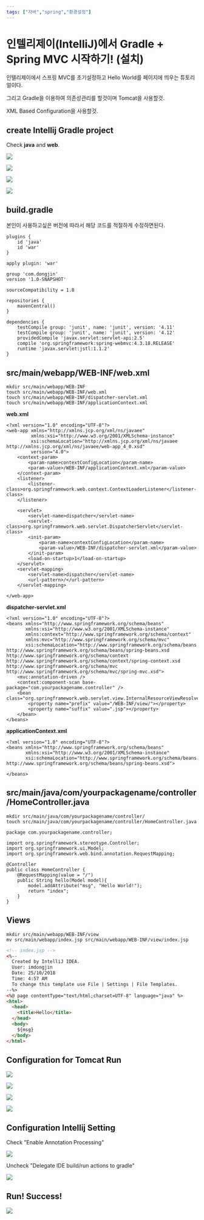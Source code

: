 ```yaml
---
tags: ["자바","spring","환경설정"]
---
```

# 인텔리제이(IntelliJ)에서 Gradle + Spring MVC 시작하기! (설치)

인텔리제이에서 스프링 MVC를 초기설정하고
Hello World를 페이지에 띄우는 튜토리얼이다.

그리고 Gradle을 이용하여 의존성관리를 할것이며 Tomcat을 사용할것.

XML Based Configuration을 사용할것.

## create Intellij Gradle project

Check **java** and **web**.

![](/images/spring-gradle.png)

![](/images/spring-gradle2.png)

![](/images/spring-gradle3.png)

![](/images/spring-gradle4.png)

## build.gradle

본인이 사용하고싶은 버전에 따라서 해당 코드를 적절하게 수정하면된다.

```
plugins {
    id 'java'
    id 'war'
}

apply plugin: 'war'

group 'com.dongjin'
version '1.0-SNAPSHOT'

sourceCompatibility = 1.8

repositories {
    mavenCentral()
}

dependencies {
    testCompile group: 'junit', name: 'junit', version: '4.11'
    testCompile group: 'junit', name: 'junit', version: '4.12'
    providedCompile 'javax.servlet:servlet-api:2.5'
    compile 'org.springframework:spring-webmvc:4.3.18.RELEASE'
    runtime 'javax.servlet:jstl:1.1.2'
}
```

## src/main/webapp/WEB-INF/web.xml

```
mkdir src/main/webapp/WEB-INF
touch src/main/webapp/WEB-INF/web.xml
touch src/main/webapp/WEB-INF/dispatcher-servlet.xml
touch src/main/webapp/WEB-INF/applicationContext.xml
```

**web.xml**
```
<?xml version="1.0" encoding="UTF-8"?>
<web-app xmlns="http://xmlns.jcp.org/xml/ns/javaee"
         xmlns:xsi="http://www.w3.org/2001/XMLSchema-instance"
         xsi:schemaLocation="http://xmlns.jcp.org/xml/ns/javaee http://xmlns.jcp.org/xml/ns/javaee/web-app_4_0.xsd"
         version="4.0">
    <context-param>
        <param-name>contextConfigLocation</param-name>
        <param-value>/WEB-INF/applicationContext.xml</param-value>
    </context-param>
    <listener>
        <listener-class>org.springframework.web.context.ContextLoaderListener</listener-class>
    </listener>

    <servlet>
        <servlet-name>dispatcher</servlet-name>
        <servlet-class>org.springframework.web.servlet.DispatcherServlet</servlet-class>
        <init-param>
            <param-name>contextConfigLocation</param-name>
            <param-value>/WEB-INF/dispatcher-servlet.xml</param-value>
        </init-param>
        <load-on-startup>1</load-on-startup>
    </servlet>
    <servlet-mapping>
        <servlet-name>dispatcher</servlet-name>
        <url-pattern>/</url-pattern>
    </servlet-mapping>

</web-app>
```

**dispatcher-servlet.xml**
```
<?xml version="1.0" encoding="UTF-8"?>
<beans xmlns="http://www.springframework.org/schema/beans"
       xmlns:xsi="http://www.w3.org/2001/XMLSchema-instance"
       xmlns:context="http://www.springframework.org/schema/context"
       xmlns:mvc="http://www.springframework.org/schema/mvc"
       xsi:schemaLocation="http://www.springframework.org/schema/beans http://www.springframework.org/schema/beans/spring-beans.xsd http://www.springframework.org/schema/context http://www.springframework.org/schema/context/spring-context.xsd http://www.springframework.org/schema/mvc http://www.springframework.org/schema/mvc/spring-mvc.xsd">
    <mvc:annotation-driven />
    <context:component-scan base-package="com.yourpackagename.controller" />
    <bean class="org.springframework.web.servlet.view.InternalResourceViewResolver">
        <property name="prefix" value="/WEB-INF/view/"></property>
        <property name="suffix" value=".jsp"></property>
    </bean>
</beans>
```

**applicationContext.xml**
```
<?xml version="1.0" encoding="UTF-8"?>
<beans xmlns="http://www.springframework.org/schema/beans"
       xmlns:xsi="http://www.w3.org/2001/XMLSchema-instance"
       xsi:schemaLocation="http://www.springframework.org/schema/beans http://www.springframework.org/schema/beans/spring-beans.xsd">

</beans>
```

## src/main/java/com/yourpackagename/controller/HomeController.java

```
mkdir src/main/java/com/yourpackagename/controller/
touch src/main/java/com/yourpackagename/controller/HomeController.java
```

```
package com.yourpackagename.controller;

import org.springframework.stereotype.Controller;
import org.springframework.ui.Model;
import org.springframework.web.bind.annotation.RequestMapping;

@Controller
public class HomeController {
    @RequestMapping(value = "/")
    public String hello(Model model){
        model.addAttribute("msg", "Hello World!");
        return "index";
    }
}
```

## Views

```
mkdir src/main/webapp/WEB-INF/view
mv src/main/webapp/index.jsp src/main/webapp/WEB-INF/view/index.jsp
```

```html
<!-- index.jsp -->
<%--
  Created by IntelliJ IDEA.
  User: imdongjin
  Date: 25/10/2018
  Time: 4:57 AM
  To change this template use File | Settings | File Templates.
--%>
<%@ page contentType="text/html;charset=UTF-8" language="java" %>
<html>
  <head>
    <title>Hello</title>
  </head>
  <body>
    ${msg}
  </body>
</html>
```

## Configuration for Tomcat Run

![](/images/edit-configuration.png)

![](/images/edit-configuration2.png)

![](/images/edit-configuration3.png)

![](/images/edit-configuration4.png)

## Configuration Intellij Setting

Check "Enable Annotation Processing"

![](/images/annotation-check.png)

Uncheck "Delegate IDE build/run actions to gradle"

![](/images/gradle-setting.png)

## Run! Success!

![](/images/run.png)




